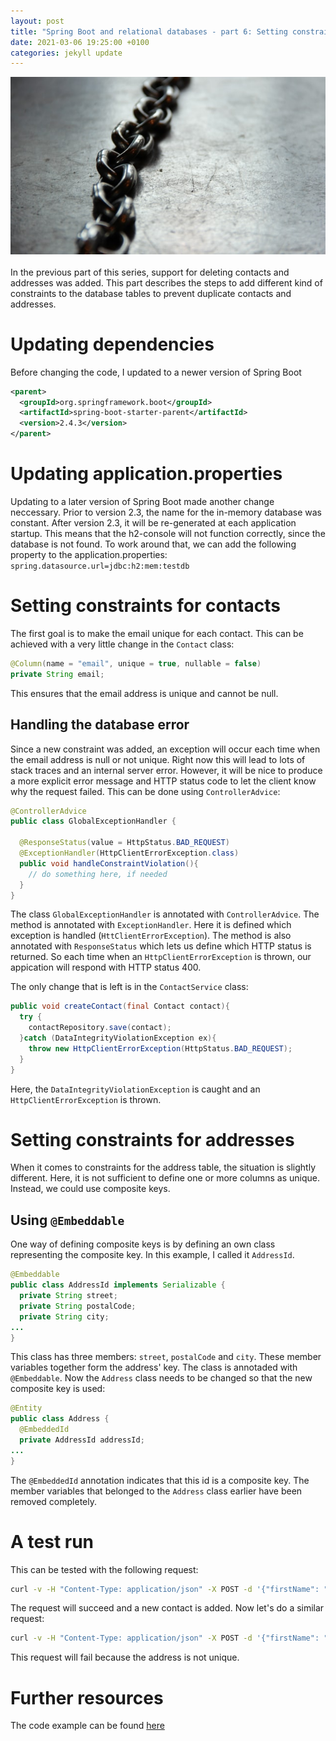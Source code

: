```yaml
---
layout: post
title: "Spring Boot and relational databases - part 6: Setting constraints"
date: 2021-03-06 19:25:00 +0100
categories: jekyll update
---
```


![](/assets/chain.jpg)
<br><br>
In the previous part of this series, support for deleting contacts and addresses was added. This part describes the steps to add different kind of constraints to the database tables to prevent duplicate contacts and addresses.

# Updating dependencies
Before changing the code, I updated to a newer version of Spring Boot
```xml 
<parent>
  <groupId>org.springframework.boot</groupId>
  <artifactId>spring-boot-starter-parent</artifactId>
  <version>2.4.3</version>
</parent>
```

# Updating application.properties
Updating to a later version of Spring Boot made another change neccessary. Prior to version 2.3, the name for the in-memory database was constant. After version 2.3, it will be re-generated at each application startup. This means that the h2-console will not function correctly, since the database is not found.
To work around that, we can add the following property to the application.properties:
`spring.datasource.url=jdbc:h2:mem:testdb`

# Setting constraints for contacts
The first goal is to make the email unique for each contact. This can be achieved with a very little change in the `Contact` class:
```java
@Column(name = "email", unique = true, nullable = false)
private String email;
```
This ensures that the email address is unique and cannot be null.

## Handling the database error
Since a new constraint was added, an exception will occur each time when the email address is null or not unique.
Right now this will lead to lots of stack traces and an internal server error. However, it will be nice to produce a more explicit error message and HTTP status code to let the client know why the request failed. This can be done using `ControllerAdvice`:
```java
@ControllerAdvice
public class GlobalExceptionHandler {

  @ResponseStatus(value = HttpStatus.BAD_REQUEST)
  @ExceptionHandler(HttpClientErrorException.class)
  public void handleConstraintViolation(){
    // do something here, if needed
  }
}
```
The class `GlobalExceptionHandler` is annotated with `ControllerAdvice`. The method is annotated with `ExceptionHandler`. Here it is defined which exception is handled (`HttClientErrorException`).
The method is also annotated with `ResponseStatus` which lets us define which HTTP status is returned.
So each time when an `HttpClientErrorException` is thrown, our appication will respond with HTTP status 400.
 
The only change that is left is in the `ContactService` class:
```java
public void createContact(final Contact contact){
  try {
    contactRepository.save(contact);
  }catch (DataIntegrityViolationException ex){
    throw new HttpClientErrorException(HttpStatus.BAD_REQUEST);
  }
}
```
Here, the `DataIntegrityViolationException` is caught and an `HttpClientErrorException` is thrown.

# Setting constraints for addresses
When it comes to constraints for the address table, the situation is slightly different. Here, it is not sufficient to define one or more columns as unique. Instead, we could use composite keys.

## Using `@Embeddable`
One way of defining composite keys is by defining an own class representing the composite key. In this example, I called it `AddressId`.
```java
@Embeddable
public class AddressId implements Serializable {
  private String street;
  private String postalCode;
  private String city;
...
}
```
This class has three members: `street`, `postalCode` and `city`. These member variables together form the address' key. The class is annotaded with `@Embeddable`.
Now the `Address` class needs to be changed so that the new composite key is used:
```java
@Entity
public class Address {
  @EmbeddedId
  private AddressId addressId;
...
}
```
The `@EmbeddedId` annotation indicates that this id is a composite key. The member variables that belonged to the `Address` class earlier have been removed completely.  
 
# A test run
This can be tested with the following request:
```bash
curl -v -H "Content-Type: application/json" -X POST -d '{"firstName": "John", "lastName": "Doe", "email":"test-1@test.com", "address": {"addressId":{"street":"Street","postalCode":"77588", "city":"Town"}}}' http://localhost:8080/contact
``` 
The request will succeed and a new contact is added. Now let's do a similar request:
```bash 
curl -v -H "Content-Type: application/json" -X POST -d '{"firstName": "John", "lastName": "Doe", "email":"test-2@test.com", "address": {"addressId":{"street":"Street","postalCode":"77588", "city":"Town"}}}' http://localhost:8080/contact
```
This request will fail because the address is not unique.

# Further resources
The code example can be found [here](https://github.com/mbaeumer/spring-boot-postgresql-demo)
